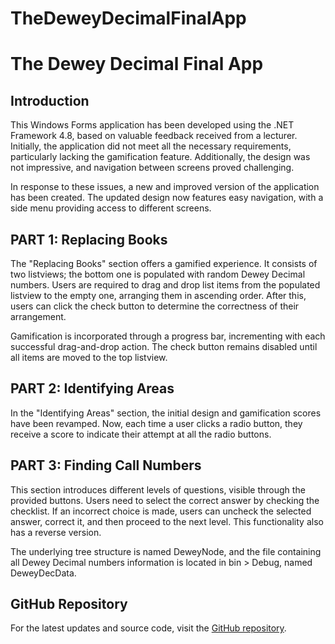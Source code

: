 # TheDeweyDecimalFinalApp

# The Dewey Decimal Final App

## Introduction

This Windows Forms application has been developed using the .NET Framework 4.8, based on valuable feedback received from a lecturer. Initially, the application did not meet all the necessary requirements, particularly lacking the gamification feature. Additionally, the design was not impressive, and navigation between screens proved challenging.

In response to these issues, a new and improved version of the application has been created. The updated design now features easy navigation, with a side menu providing access to different screens.

## PART 1: Replacing Books

The "Replacing Books" section offers a gamified experience. It consists of two listviews; the bottom one is populated with random Dewey Decimal numbers. Users are required to drag and drop list items from the populated listview to the empty one, arranging them in ascending order. After this, users can click the check button to determine the correctness of their arrangement.

Gamification is incorporated through a progress bar, incrementing with each successful drag-and-drop action. The check button remains disabled until all items are moved to the top listview.

## PART 2: Identifying Areas

In the "Identifying Areas" section, the initial design and gamification scores have been revamped. Now, each time a user clicks a radio button, they receive a score to indicate their attempt at all the radio buttons.

## PART 3: Finding Call Numbers

This section introduces different levels of questions, visible through the provided buttons. Users need to select the correct answer by checking the checklist. If an incorrect choice is made, users can uncheck the selected answer, correct it, and then proceed to the next level. This functionality also has a reverse version.

The underlying tree structure is named DeweyNode, and the file containing all Dewey Decimal numbers information is located in bin > Debug, named DeweyDecData.

## GitHub Repository

For the latest updates and source code, visit the [GitHub repository](https://github.com/Pholisa/TheDeweyDecimalFinalApp.git).

